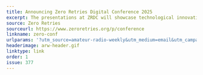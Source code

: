 ```yaml
---
title: Announcing Zero Retries Digital Conference 2025
excerpt: The presentations at ZRDC will showcase technological innovation in Amateur Radio such as are typically discussed in the Zero Retries newsletter.
source: Zero Retries
sourceurl: https://www.zeroretries.org/p/conference
linkname: zero-conf
urlparams: '?utm_source=amateur-radio-weekly&utm_medium=email&utm_campaign=newsletter'
headerimage: arw-header.gif
linktype: link
order: 1
issue: 377
---
```

